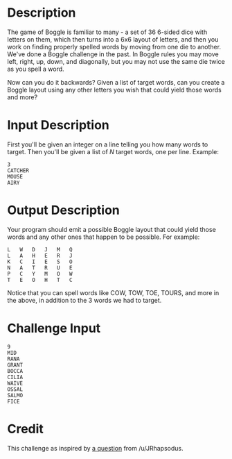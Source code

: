 # Description

The game of Boggle is familiar to many - a set of 36 6-sided dice with letters on them, which then turns into a 6x6 layout of letters, and then you work on finding properly spelled words by moving from one die to another. We've done a Boggle challenge in the past. In Boggle rules you may move left, right, up, down, and diagonally, but you may not use the same die twice as you spell a word.

Now can you do it backwards? Given a list of target words, can you create a Boggle layout using any other letters you wish that could yield those words and more?

# Input Description

First you'll be given an integer on a line telling you how many words to target. Then you'll be given a list of *N* target words, one per line. Example:

    3
    CATCHER
    MOUSE
    AIRY

# Output Description

Your program should emit a possible Boggle layout that could yield those words and any other ones that happen to be possible. For example:

    L   W   D   J   M   Q
    L   A	H	E	R   J
    K   C	I	E	S   O
    N   A	T	R	U   E
    P   C	Y	M	O   W
    T   E   O   H   T   C

Notice that you can spell words like COW, TOW, TOE, TOURS, and more in the above, in addition to the 3 words we had to target.

# Challenge Input

    9
    MID
    RANA
    GRANT
    BOCCA
    CILIA
    WAIVE
    OSSAL
    SALMO
    FICE

# Credit

This challenge as inspired by [a question](https://www.reddit.com/r/compsci/comments/3zjt44/filling_a_grid_with_words_using_boggle_rules/) from /u/JRhapsodus. 
